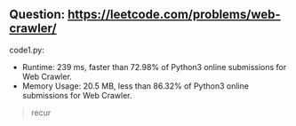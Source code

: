 ## Question: https://leetcode.com/problems/web-crawler/

code1.py:
* Runtime: 239 ms, faster than 72.98% of Python3 online submissions for Web Crawler.
* Memory Usage: 20.5 MB, less than 86.32% of Python3 online submissions for Web Crawler.
> recur